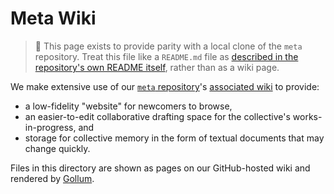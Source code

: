 # Meta Wiki

> 📝 This page exists to provide parity with a local clone of the `meta` repository. Treat this file like a `README.md` file as [described in the repository's own README itself](https://github.com/AnarchoTechNYC/meta/blob/main/README.md#repository-structure), rather than as a wiki page.

We make extensive use of our [`meta` repository](https://github.com/AnarchoTechNYC/meta)'s [associated wiki](https://github.com/AnarchoTechNYC/meta/wiki) to provide:

* a low-fidelity "website" for newcomers to browse,
* an easier-to-edit collaborative drafting space for the collective's works-in-progress, and
* storage for collective memory in the form of textual documents that may change quickly.

Files in this directory are shown as pages on our GitHub-hosted wiki and rendered by [Gollum](https://en.wikipedia.org/wiki/Gollum_Wiki).

